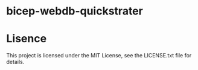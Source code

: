 # bicep-webdb-quickstrater

# Lisence
This project is licensed under the MIT License, see the LICENSE.txt file for details.